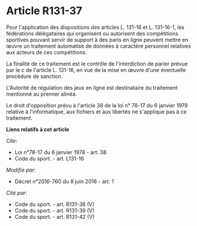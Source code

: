 # Article R131-37

Pour l'application des dispositions des articles L. 131-16 et L. 131-16-1, les fédérations délégataires qui organisent ou
autorisent des compétitions sportives pouvant servir de support à des paris en ligne peuvent mettre en œuvre un traitement
automatisé de données à caractère personnel relatives aux acteurs de ces compétitions. 

La finalité de ce traitement est le contrôle de l'interdiction de parier prévue par le c de l'article L. 131-16, en vue de la
mise en œuvre d'une éventuelle procédure de sanction. 

L'Autorité de régulation des jeux en ligne est destinataire du traitement mentionné au premier alinéa. 

Le droit d'opposition prévu à l'article 38 de la loi n° 78-17 du 6 janvier 1978 relative à l'informatique, aux fichiers et
aux libertés ne s'applique pas à ce traitement.

**Liens relatifs à cet article**

_Cite_:

  - Loi n°78-17 du 6 janvier 1978 - art. 38
  - Code du sport. - art. L131-16

_Modifié par_:

  - Décret n°2016-760 du 8 juin 2016 - art. 1

_Cité par_:

  - Code du sport. - art. R131-38 (V)
  - Code du sport. - art. R131-39 (V)
  - Code du sport. - art. R131-42 (V)
